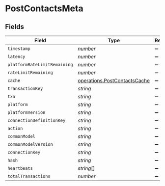 # PostContactsMeta


## Fields

| Field                                                                        | Type                                                                         | Required                                                                     | Description                                                                  |
| ---------------------------------------------------------------------------- | ---------------------------------------------------------------------------- | ---------------------------------------------------------------------------- | ---------------------------------------------------------------------------- |
| `timestamp`                                                                  | *number*                                                                     | :heavy_minus_sign:                                                           | N/A                                                                          |
| `latency`                                                                    | *number*                                                                     | :heavy_minus_sign:                                                           | N/A                                                                          |
| `platformRateLimitRemaining`                                                 | *number*                                                                     | :heavy_minus_sign:                                                           | N/A                                                                          |
| `rateLimitRemaining`                                                         | *number*                                                                     | :heavy_minus_sign:                                                           | N/A                                                                          |
| `cache`                                                                      | [operations.PostContactsCache](../../models/operations/postcontactscache.md) | :heavy_minus_sign:                                                           | N/A                                                                          |
| `transactionKey`                                                             | *string*                                                                     | :heavy_minus_sign:                                                           | N/A                                                                          |
| `txn`                                                                        | *string*                                                                     | :heavy_minus_sign:                                                           | N/A                                                                          |
| `platform`                                                                   | *string*                                                                     | :heavy_minus_sign:                                                           | N/A                                                                          |
| `platformVersion`                                                            | *string*                                                                     | :heavy_minus_sign:                                                           | N/A                                                                          |
| `connectionDefinitionKey`                                                    | *string*                                                                     | :heavy_minus_sign:                                                           | N/A                                                                          |
| `action`                                                                     | *string*                                                                     | :heavy_minus_sign:                                                           | N/A                                                                          |
| `commonModel`                                                                | *string*                                                                     | :heavy_minus_sign:                                                           | N/A                                                                          |
| `commonModelVersion`                                                         | *string*                                                                     | :heavy_minus_sign:                                                           | N/A                                                                          |
| `connectionKey`                                                              | *string*                                                                     | :heavy_minus_sign:                                                           | N/A                                                                          |
| `hash`                                                                       | *string*                                                                     | :heavy_minus_sign:                                                           | N/A                                                                          |
| `heartbeats`                                                                 | *string*[]                                                                   | :heavy_minus_sign:                                                           | N/A                                                                          |
| `totalTransactions`                                                          | *number*                                                                     | :heavy_minus_sign:                                                           | N/A                                                                          |